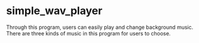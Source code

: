 # simple_wav_player
Through this program, users can easily play and change background music. There are three kinds of music in this program for users to choose.
